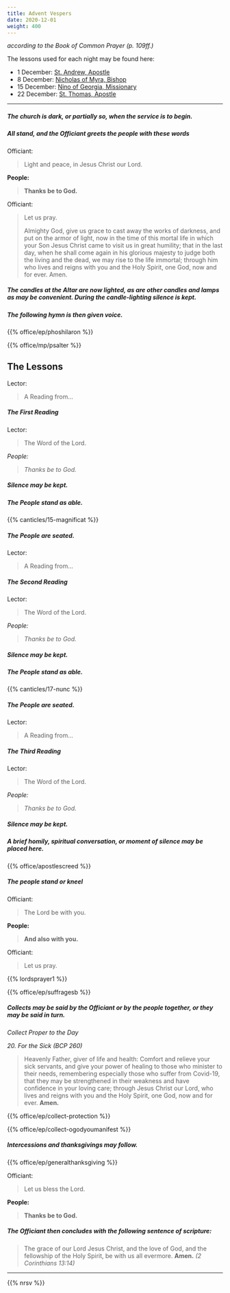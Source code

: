 ```yaml
---
title: Advent Vespers
date: 2020-12-01
weight: 400
---
```

_according to the Book of Common Prayer (p. 109ff.)_

The lessons used for each night may be found here:

- 1 December: [St. Andrew, Apostle](https://lectionarypage.net/YearABC/HolyDays/Andrew.html)
- 8 December: [Nicholas of Myra, Bishop](https://lectionarypage.net/LesserFF/Dec/Nicholas.html)
- 15 December: [Nino of Georgia, Missionary](https://lectionarypage.net/LesserFF/Dec/Nino.html)
- 22 December: [St. Thomas, Apostle](https://lectionarypage.net/YearABC/HolyDays/Thomas.html)

------------

##### The church is dark, or partially so, when the service is to begin.

##### All stand, and the Officiant greets the people with these words

Officiant:
> Light and peace, in Jesus Christ our Lord.

**People:**
> **Thanks be to God.**

Officiant:
> Let us pray.
>
> Almighty God, give us grace to cast away the works of darkness, and put on the armor of light, now in the time of this mortal life in which your Son Jesus Christ came to visit us in great humility; that in the last day, when he shall come again in his glorious majesty to judge both the living and the dead, we may rise to the life immortal; through him who lives and reigns with you and the Holy Spirit, one God, now and for ever. Amen.

##### The candles at the Altar are now lighted, as are other candles and lamps as may be convenient. During the candle-lighting silence is kept.

##### The following hymn is then given voice.

{{% office/ep/phoshilaron %}}

{{% office/mp/psalter %}}

## The Lessons
Lector:
> A Reading from...

##### The First Reading

Lector:
> The Word of the Lord.

*People:*
> *Thanks be to God.*

##### Silence may be kept.

##### The People stand as able.
{{% canticles/15-magnificat %}}
##### The People are seated.

Lector:
> A Reading from...

##### The Second  Reading

Lector:
> The Word of the Lord.

*People:*
> *Thanks be to God.*

##### Silence may be kept.

##### The People stand as able.
{{% canticles/17-nunc %}}
##### The People are seated.

Lector:
> A Reading from...

##### The Third Reading

Lector:
> The Word of the Lord.

*People:*
> *Thanks be to God.*

##### Silence may be kept.

##### A brief homily, spiritual conversation, or moment of silence may be placed here.

{{% office/apostlescreed %}}


##### The people stand or kneel
Officiant:
> The Lord be with you.

**People:**
> **And also with you.**

Officiant:
> Let us pray.

{{% lordsprayer1 %}}

{{% office/ep/suffragesb %}}

##### Collects may be said by the Officiant or by the people together, or they may be said in turn.

_Collect Proper to the Day_

_20. For the Sick (BCP 260)_
> Heavenly Father, giver of life and health: Comfort and relieve your sick servants, and give your power of healing to those who minister to their needs, remembering especially those who suffer from Covid-19, that they may be strengthened in their weakness and have confidence in your loving care; through Jesus Christ our Lord, who lives and reigns with you and the Holy Spirit, one God, now and for ever.  **Amen.**

{{% office/ep/collect-protection %}}

{{% office/ep/collect-ogodyoumanifest %}}

##### Intercessions and thanksgivings may follow.

{{% office/ep/generalthanksgiving %}}

Officiant:
> Let us bless the Lord.

**People:**
> **Thanks be to God.**

##### The Officiant then concludes with the following sentence of scripture:
> The grace of our Lord Jesus Christ, and the love of God, and the fellowship of the Holy Spirit, be with us all evermore.
**Amen.** _(2 Corinthians 13:14)_

--------------

{{% nrsv %}}
